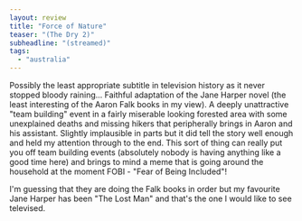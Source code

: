 ```yaml
---
layout: review
title: "Force of Nature"
teaser: "(The Dry 2)"
subheadline: "(streamed)"
tags:
  - "australia"
---
```

Possibly the least appropriate subtitle in television history as it never stopped bloody raining...
Faithful adaptation of the Jane Harper novel (the least interesting of the Aaron Falk books in my
view). A deeply unattractive "team building" event in a fairly miserable looking forested area
with some unexplained deaths and missing hikers that peripherally brings in Aaron and his assistant.
Slightly implausible in parts but it did tell the story well enough and held my attention through to the end.
This sort of thing can really put you off team building events (absolutely nobody is having anything like
a good time here) and brings to mind a meme that is going
around the household at the moment FOBI - "Fear of Being Included"!

I'm guessing that they are doing the Falk books in order but my favourite Jane Harper has been "The
Lost Man" and that's the one I would like to see televised.
